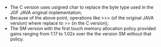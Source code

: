 * The C version uses usigned char to replace the byte type used in the JGF JAVA original implementation;
* Because of the above point, operations like >>> (of the original JAVA version)  where replace to >> (in the C version);
* The SM version with the first touch memory allocation policy provided gains ranging from 1.17 to 1.02x over the
the version SM without that policy. 
